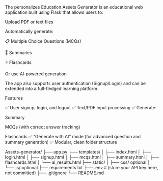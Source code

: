 The personalizes Education Assets Generator is an educational web application built using Flask that allows users to:

Upload PDF or text files

Automatically generate:

📋 Multiple Choice Questions (MCQs)

🧾 Summaries

🃏 Flashcards

Or use AI-powered generation 

The app also supports user authentication (Signup/Login) and can be extended into a full-fledged learning platform.

Features

✅ User signup, login, and logout
✅ Text/PDF input processing
✅ Generate:

Summary

MCQs (with correct answer tracking)

Flashcards
✅ “Generate with AI” mode (for advanced question and summary generation)
✅ Modular, clean folder structure

Assets-generator/
├── app.py
├── templates/
│   ├── index.html
│   ├── login.html
│   ├── signup.html
│   ├── mcqs.html
│   ├── summary.html
│   ├── flashcards.html
│   └── ai_results.html
├── static/
│   ├── css/  optional
│   └── js/   optional
├── requirements.txt
├── .env                # (store your API key here, not committed)
├── .gitignore
└── README.md
